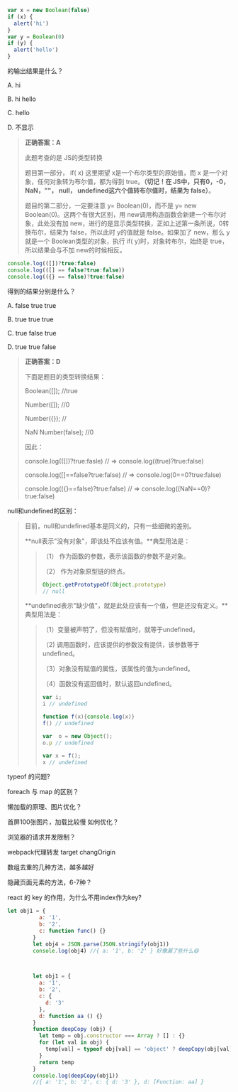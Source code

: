 ```javascript
var x = new Boolean(false)
if (x) { 
  alert('hi')
} 
var y = Boolean(0)
if (y) { 
  alert('hello')
}
```

的输出结果是什么？

A. hi

B. hi hello

C. hello

D. 不显示

> **正确答案：A**
>
> 此题考查的是 JS的类型转换
>
> 题目第一部分， if( x) 这里期望 x是一个布尔类型的原始值，而 x 是一个对象，任何对象转为布尔值，都为得到 true。**（切记！在 JS中，只有0，-0， NaN，""， null， undefined这六个值转布尔值时，结果为 false）**。
>
> 题目的第二部分，一定要注意 y= Boolean(0)，而不是 y= new Boolean(0)。这两个有很大区别，用 new调用构造函数会新建一个布尔对象，此处没有加 new，进行的是显示类型转换，正如上述第一条所说，0转换布尔，结果为 false，所以此时 y的值就是 false。如果加了 new，那么 y就是一个 Boolean类型的对象，执行 if( y)时，对象转布尔，始终是 true，所以结果会与不加 new的时候相反。



```javascript
console.log(([])?true:false)
console.log(([] == false?true:false))
console.log(({} == false)?true:false)
```

得到的结果分别是什么？

A. false true true 

B. true true true

C. true false true

D. true true false

> **正确答案：D**
>
> 下面是题目的类型转换结果：
>
> Boolean([]); //true 
>
> Number([]); //0 
>
> Number({}); // 
>
> NaN Number(false); //0 
>
> 因此：
>
> console.log(([])?true:fasle)	// => console.log((true)?true:false)
>
> console.log([]==false?true:false) 	// => console.log(0==0?true:false)
>
> console.log(({}==false)?true:false) 	// => console.log((NaN==0)?true:false)



null和undefined的区别：

> 目前，null和undefined基本是同义的，只有一些细微的差别。
>
> **null表示"没有对象"，即该处不应该有值。**典型用法是：
>
> > （1） 作为函数的参数，表示该函数的参数不是对象。
> >
> > （2） 作为对象原型链的终点。
> >
> > ```javascript
> > Object.getPrototypeOf(Object.prototype)
> > // null
> > ```
>
> **undefined表示"缺少值"，就是此处应该有一个值，但是还没有定义。**典型用法是：
>
> > （1）变量被声明了，但没有赋值时，就等于undefined。
> >
> > （2) 调用函数时，应该提供的参数没有提供，该参数等于undefined。
> >
> > （3）对象没有赋值的属性，该属性的值为undefined。
> >
> > （4）函数没有返回值时，默认返回undefined。
> >
> > ```javascript
> > var i;
> > i // undefined
> > 
> > function f(x){console.log(x)}
> > f() // undefined
> > 
> > var  o = new Object();
> > o.p // undefined
> > 
> > var x = f();
> > x // undefined
> > ```



typeof 的问题?

foreach 与 map 的区别？

懒加载的原理、图片优化？

首屏100张图片，加载比较慢 如何优化？

浏览器的请求并发限制？

webpack代理转发 target changOrigin

数组去重的几种方法，越多越好

隐藏页面元素的方法，6-7种？

react 的 key 的作用，为什么不用index作为key?



```js
let obj1 = {
		  a: '1',
		  b: '2',
		  c: function func() {}
		}
		let obj4 = JSON.parse(JSON.stringify(obj1))
		console.log(obj4) //{ a: '1', b: '2' } 好像漏了些什么😄


		
		let obj1 = {
		  a: '1',
		  b: '2',
		  c: {
		    d: '3'
		  },
		  d: function aa () {}
		}
		function deepCopy (obj) {
		  let temp = obj.constructor === Array ? [] : {}
		  for (let val in obj) {
		    temp[val] = typeof obj[val] == 'object' ? deepCopy(obj[val]) : obj[val]
		  }
		  return temp
		}
		console.log(deepCopy(obj1)) 
		//{ a: '1', b: '2', c: { d: '3' }, d: [Function: aa] }
```







